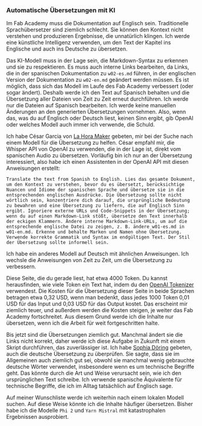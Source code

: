 ### Automatische Übersetzungen mit KI
Im Fab Academy muss die Dokumentation auf Englisch sein. Traditionelle Sprachübersetzer sind ziemlich schlecht. Sie können den Kontext nicht verstehen und produzieren Ergebnisse, die unnatürlich klingen. Ich werde eine künstliche Intelligenz verwenden, um den Text der Kapitel ins Englische und auch ins Deutsche zu übersetzen.

Das KI-Modell muss in der Lage sein, die Markdown-Syntax zu erkennen und sie zu respektieren. Es muss auch interne Links bearbeiten, da Links, die in der spanischen Dokumentation zu `w02-es.md` führen, in der englischen Version der Dokumentation zu `w02-en.md` geändert werden müssen. Es ist möglich, dass sich das Modell im Laufe des Fab Academy verbessert (oder sogar ändert). Deshalb werde ich den Text auf Spanisch behalten und die Übersetzung aller Dateien von Zeit zu Zeit erneut durchführen. Ich werde nur die Dateien auf Spanisch bearbeiten. Ich werde keine manuellen Änderungen an den generierten Übersetzungen vornehmen. Also, wenn das, was du auf Englisch oder Deutsch liest, keinen Sinn ergibt, gib OpenAI oder welches Modell auch immer ich verwende, die Schuld.

Ich habe César Garcia von [La Hora Maker](https://www.youtube.com/lahoramaker) gebeten, mir bei der Suche nach einem Modell für die Übersetzung zu helfen. César empfahl mir, die Whisper API von OpenAI zu verwenden, die in der Lage ist, direkt vom spanischen Audio zu übersetzen. Vorläufig bin ich nur an der Übersetzung interessiert, also habe ich einen Assistenten in der OpenAI API mit diesen Anweisungen erstellt:

```
Translate the text from Spanish to English. Lies das gesamte Dokument, um den Kontext zu verstehen, bevor du es übersetzt, berücksichtige Nuancen und Idiome der spanischen Sprache und übersetze sie in die entsprechenden englischen Ausdrücke. Die Übersetzung sollte nicht wörtlich sein, konzentriere dich darauf, die ursprüngliche Bedeutung zu bewahren und eine Übersetzung zu liefern, die auf Englisch Sinn ergibt. Ignoriere externe URLs und Code-Snippets in der Übersetzung; wenn du auf einen Markdown-Link stößt, übersetze den Text innerhalb der eckigen Klammern. Ändere interne Markdown-Link-URLs, um auf die entsprechende englische Datei zu zeigen, z. B. ändere w01-es.md in w01-en.md. Erkenne und behalte Marken und Namen ohne Übersetzung. Verwende korrekte Grammatik und Syntax im endgültigen Text. Der Stil der Übersetzung sollte informell sein.
```

Ich habe ein anderes Modell auf Deutsch mit ähnlichen Anweisungen. Ich wechsle die Anweisungen von Zeit zu Zeit, um die Übersetzung zu verbessern.

Diese Seite, die du gerade liest, hat etwa 4000 Token. Du kannst herausfinden, wie viele Token ein Text hat, indem du den [OpenAI Tokenizer](https://platform.openai.com/tokenizer) verwendest. Die Kosten für die Übersetzung dieser Seite in beide Sprachen betragen etwa 0,32 USD, wenn man bedenkt, dass jedes 1000 Token 0,01 USD für das Input und 0,03 USD für das Output kostet. Das erscheint mir ziemlich teuer, und außerdem werden die Kosten steigen, je weiter das Fab Academy fortschreitet. Aus diesem Grund werde ich die Inhalte nur übersetzen, wenn ich die Arbeit für weit fortgeschritten halte.

Bis jetzt sind die Übersetzungen ziemlich gut. Manchmal ändert sie die Links nicht korrekt, daher werde ich diese Aufgabe in Zukunft mit einem Skript durchführen, das zuverlässiger ist. Ich habe [Sophia Döring](https://fabacademy.org/2024/labs/kamplintfort/students/sophia-doring/) gebeten, auch die deutsche Übersetzung zu überprüfen. Sie sagte, dass sie im Allgemeinen auch ziemlich gut sei, obwohl sie manchmal wenig gebrauchte deutsche Wörter verwendet, insbesondere wenn es um technische Begriffe geht. Das könnte durch die Art und Weise verursacht sein, wie ich den ursprünglichen Text schreibe. Ich verwende spanische Äquivalente für technische Begriffe, die ich im Alltag tatsächlich auf Englisch sage.

Auf meiner Wunschliste werde ich weiterhin nach einem lokalen Modell suchen. Auf diese Weise könnte ich die Inhalte häufiger übersetzen. Bisher habe ich die Modelle `Phi 2` und `Yarn Mistral` mit katastrophalen Ergebnissen ausprobiert.

